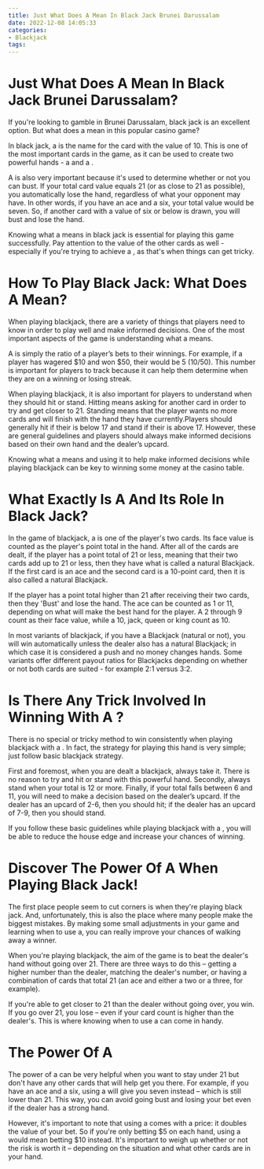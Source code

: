 ```yaml
---
title: Just What Does A Mean In Black Jack Brunei Darussalam
date: 2022-12-08 14:05:33
categories:
- Blackjack
tags:
---
```



#  Just What Does A Mean In Black Jack Brunei Darussalam?

If you're looking to gamble in Brunei Darussalam, black jack is an excellent option. But what does a mean in this popular casino game?

In black jack, a is the name for the card with the value of 10. This is one of the most important cards in the game, as it can be used to create two powerful hands - a and a .

A is also very important because it's used to determine whether or not you can bust. If your total card value equals 21 (or as close to 21 as possible), you automatically lose the hand, regardless of what your opponent may have. In other words, if you have an ace and a six, your total value would be seven. So, if another card with a value of six or below is drawn, you will bust and lose the hand.

Knowing what a means in black jack is essential for playing this game successfully. Pay attention to the value of the other cards as well - especially if you're trying to achieve a , as that's when things can get tricky.

#  How To Play Black Jack: What Does A Mean?

When playing blackjack, there are a variety of things that players need to know in order to play well and make informed decisions. One of the most important aspects of the game is understanding what a means.

A is simply the ratio of a player’s bets to their winnings. For example, if a player has wagered $10 and won $50, their would be 5 (10/50). This number is important for players to track because it can help them determine when they are on a winning or losing streak.

When playing blackjack, it is also important for players to understand when they should hit or stand. Hitting means asking for another card in order to try and get closer to 21. Standing means that the player wants no more cards and will finish with the hand they have currently.Players should generally hit if their is below 17 and stand if their is above 17. However, these are general guidelines and players should always make informed decisions based on their own hand and the dealer’s upcard.

Knowing what a means and using it to help make informed decisions while playing blackjack can be key to winning some money at the casino table.

#  What Exactly Is A And Its Role In Black Jack?

In the game of blackjack, a is one of the player's two cards. Its face value is counted as the player's point total in the hand. After all of the cards are dealt, if the player has a point total of 21 or less, meaning that their two cards add up to 21 or less, then they have what is called a natural Blackjack. If the first card is an ace and the second card is a 10-point card, then it is also called a natural Blackjack.

If the player has a point total higher than 21 after receiving their two cards, then they 'Bust' and lose the hand. The ace can be counted as 1 or 11, depending on what will make the best hand for the player. A 2 through 9 count as their face value, while a 10, jack, queen or king count as 10.

In most variants of blackjack, if you have a Blackjack (natural or not), you will win automatically unless the dealer also has a natural Blackjack; in which case it is considered a push and no money changes hands. Some variants offer different payout ratios for Blackjacks depending on whether or not both cards are suited - for example 2:1 versus 3:2.

#  Is There Any Trick Involved In Winning With A ?

There is no special or tricky method to win consistently when playing blackjack with a . In fact, the strategy for playing this hand is very simple; just follow basic blackjack strategy.

First and foremost, when you are dealt a blackjack, always take it. There is no reason to try and hit or stand with this powerful hand. Secondly, always stand when your total is 12 or more. Finally, if your total falls between 6 and 11, you will need to make a decision based on the dealer’s upcard. If the dealer has an upcard of 2-6, then you should hit; if the dealer has an upcard of 7-9, then you should stand.

If you follow these basic guidelines while playing blackjack with a , you will be able to reduce the house edge and increase your chances of winning.

#  Discover The Power Of A When Playing Black Jack!

The first place people seem to cut corners is when they're playing black jack. And, unfortunately, this is also the place where many people make the biggest mistakes. By making some small adjustments in your game and learning when to use a, you can really improve your chances of walking away a winner.

When you're playing blackjack, the aim of the game is to beat the dealer's hand without going over 21. There are three ways to do this – getting a higher number than the dealer, matching the dealer's number, or having a combination of cards that total 21 (an ace and either a two or a three, for example).

If you're able to get closer to 21 than the dealer without going over, you win. If you go over 21, you lose – even if your card count is higher than the dealer's. This is where knowing when to use a can come in handy.

# The Power Of A

The power of a can be very helpful when you want to stay under 21 but don't have any other cards that will help get you there. For example, if you have an ace and a six, using a will give you seven instead – which is still lower than 21. This way, you can avoid going bust and losing your bet even if the dealer has a strong hand.

However, it's important to note that using a comes with a price: it doubles the value of your bet. So if you're only betting $5 on each hand, using a would mean betting $10 instead. It's important to weigh up whether or not the risk is worth it – depending on the situation and what other cards are in your hand.